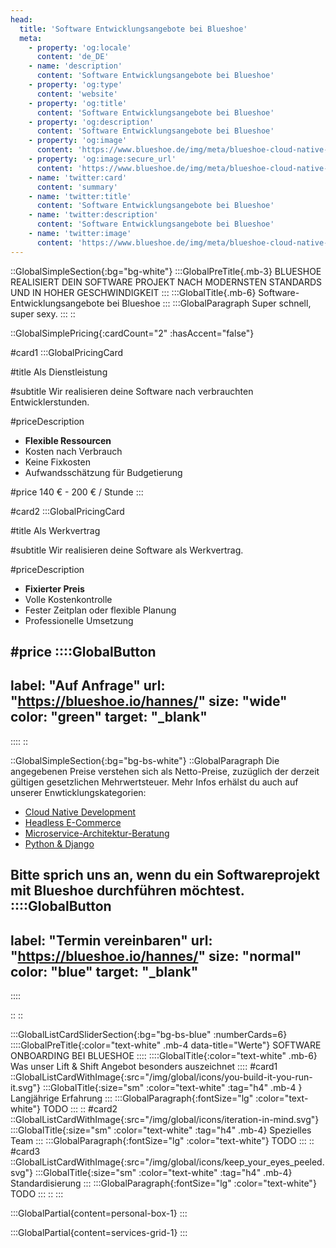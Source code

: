 ```yaml
---
head:
  title: 'Software Entwicklungsangebote bei Blueshoe'
  meta:
    - property: 'og:locale'
      content: 'de_DE'
    - name: 'description'
      content: 'Software Entwicklungsangebote bei Blueshoe'
    - property: 'og:type'
      content: 'website'
    - property: 'og:title'
      content: 'Software Entwicklungsangebote bei Blueshoe'
    - property: 'og:description'
      content: 'Software Entwicklungsangebote bei Blueshoe'
    - property: 'og:image'
      content: 'https://www.blueshoe.de/img/meta/blueshoe-cloud-native-devlopment.png'
    - property: 'og:image:secure_url'
      content: 'https://www.blueshoe.de/img/meta/blueshoe-cloud-native-devlopment.png'
    - name: 'twitter:card'
      content: 'summary'
    - name: 'twitter:title'
      content: 'Software Entwicklungsangebote bei Blueshoe'
    - name: 'twitter:description'
      content: 'Software Entwicklungsangebote bei Blueshoe'
    - name: 'twitter:image'
      content: 'https://www.blueshoe.de/img/meta/blueshoe-cloud-native-devlopment.png'
---
```


::GlobalSimpleSection{:bg="bg-white"}
:::GlobalPreTitle{.mb-3}
BLUESHOE REALISIERT DEIN SOFTWARE PROJEKT NACH MODERNSTEN STANDARDS UND IN HOHER GESCHWINDIGKEIT
:::
:::GlobalTitle{.mb-6}
Software-Entwicklungsangebote bei Blueshoe
:::
:::GlobalParagraph
Super schnell, super sexy.
:::
::

::GlobalSimplePricing{:cardCount="2" :hasAccent="false"}


#card1
:::GlobalPricingCard

#title
Als Dienstleistung

#subtitle
Wir realisieren deine Software nach verbrauchten Entwicklerstunden.

#priceDescription
- **Flexible Ressourcen**
- Kosten nach Verbrauch
- Keine Fixkosten
- Aufwandsschätzung für Budgetierung

#price
140 € - 200 € / Stunde
:::

#card2
:::GlobalPricingCard

#title
Als Werkvertrag

#subtitle
Wir realisieren deine Software als Werkvertrag.

#priceDescription
- **Fixierter Preis**
- Volle Kostenkontrolle
- Fester Zeitplan oder flexible Planung
- Professionelle Umsetzung

#price
::::GlobalButton
---
label: "Auf Anfrage" 
url: "https://blueshoe.io/hannes/" 
size: "wide" 
color: "green"
target: "_blank"
---
::::
::

::GlobalSimpleSection{:bg="bg-bs-white"}
::GlobalParagraph
Die angegebenen Preise verstehen sich als Netto-Preise, zuzüglich der derzeit gültigen gesetzlichen Mehrwertsteuer. Mehr Infos erhälst du auch auf unserer Enwticklungskategorien:
- <a class="text-bs-blue hover:underline" href="/leistungen/cloud-native-development/">Cloud Native Development</a>
- <a class="text-bs-blue hover:underline" href="/leistungen/headless-e-commerce/">Headless E-Commerce</a>
- <a class="text-bs-blue hover:underline" href="/leistungen/microservice-architektur-beratung/">Microservice-Architektur-Beratung</a>
- <a class="text-bs-blue hover:underline" href="/leistungen/python-django-agentur/">Python & Django</a>

Bitte sprich uns an, wenn du ein Softwareprojekt mit Blueshoe durchführen möchtest.
::::GlobalButton
---
label: "Termin vereinbaren" 
url: "https://blueshoe.io/hannes/" 
size: "normal" 
color: "blue"
target: "_blank"
---
::::

::
::

<!--- Was ist enthalten --->
:::GlobalListCardSliderSection{:bg="bg-bs-blue" :numberCards=6}
::::GlobalPreTitle{:color="text-white" .mb-4 data-title="Werte"}
SOFTWARE ONBOARDING BEI BLUESHOE
::::
::::GlobalTitle{:color="text-white" .mb-6}
Was unser Lift & Shift Angebot besonders auszeichnet
::::
#card1
::GlobalListCardWithImage{:src="/img/global/icons/you-build-it-you-run-it.svg"}
:::GlobalTitle{:size="sm" :color="text-white" :tag="h4" .mb-4 }
Langjährige Erfahrung
:::
:::GlobalParagraph{:fontSize="lg"  :color="text-white"}
TODO
:::
::
#card2
::GlobalListCardWithImage{:src="/img/global/icons/iteration-in-mind.svg"}
:::GlobalTitle{:size="sm" :color="text-white" :tag="h4" .mb-4}
Spezielles Team
:::
:::GlobalParagraph{:fontSize="lg"  :color="text-white"}
TODO
:::
::
#card3
::GlobalListCardWithImage{:src="/img/global/icons/keep_your_eyes_peeled.svg"}
:::GlobalTitle{:size="sm" :color="text-white" :tag="h4" .mb-4}
Standardisierung
:::
:::GlobalParagraph{:fontSize="lg"  :color="text-white"}
TODO
:::
::
:::

<!--- persönlicher Kontakt --->
:::GlobalPartial{content=personal-box-1}
:::

<!--- Service Grid --->
:::GlobalPartial{content=services-grid-1}
:::


